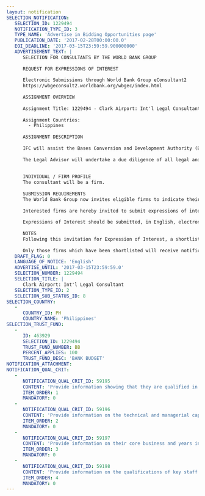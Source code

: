 ```yaml
---
layout: notification
SELECTION_NOTIFICATION: 
   SELECTION_ID: 1229494
   NOTIFICATION_TYPE_ID: 3
   TYPE_NAME: 'Advertise in Bidding Opportunities page'
   PUBLICATION_DATE: '2017-02-28T00:00:00.0'
   EOI_DEADLINE: '2017-03-15T23:59:59.900000000'
   ADVERTISEMENT_TEXT: |
      SELECTION FOR CONSULTANTS BY THE WORLD BANK GROUP
      
      REQUEST FOR EXPRESSIONS OF INTEREST
      
      Electronic Submissions through World Bank Group eConsultant2
      https://wbgeconsult2.worldbank.org/wbgec/index.html
      
      ASSIGNMENT OVERVIEW
      
      Assignment Title: 1229494 - Clark Airport: Int'l Legal Consultant
      
      Assignment Countries:
        - Philippines
      
      ASSIGNMENT DESCRIPTION
      
      IFC will assist the Bases Conversion and Development Authority (BCDA) of the Government of the Philippines (GoP) in structuring and tendering the expansion and modernization of Clark International Airport (Clark) under a PPP arrangement. 
      
      The Legal Advisor will undertake a due diligence of all legal and contractual issues associated with the Project, advise from a legal perspective on the risk allocation and other Transaction structuring issues related to the selection of a suitable PSP arrangement, and prepare all legal documents associated with the Transaction.
      
      
      INDIVIDUAL / FIRM PROFILE
      The consultant will be a firm. 
      
      SUBMISSION REQUIREMENTS
      The World Bank Group now invites eligible firms to indicate their interest in providing the services.  Interested firms must provide information indicating that they are qualified to perform the services (brochures, description of similar assignments, experience in similar conditions, availability of appropriate skills among staff, etc. for firms; CV and cover letter for individuals).  Please note that the total size of all attachments should be less than 5MB.  Consultants may associate to enhance their qualifications.
      
      Interested firms are hereby invited to submit expressions of interest.
      
      Expressions of Interest should be submitted, in English, electronically through World Bank Group eConsultant2 (https://wbgeconsult2.worldbank.org/wbgec/index.html)
      
      NOTES
      Following this invitation for Expression of Interest, a shortlist of qualified firms will be formally invited to submit proposals. Shortlisting and selection will be subject to the availability of funding.
      
      Only those firms which have been shortlisted will receive notification. No debrief will be provided to firms which have not been shortlisted.
   DRAFT_FLAG: 0
   LANGUAGE_OF_NOTICE: 'English'
   ADVERTISE_UNTIL: '2017-03-15T23:59:59.0'
   SELECTION_NUMBER: 1229494
   SELECTION_TITLE: |
      Clark Airport: Int'l Legal Consultant
   SELECTION_TYPE_ID: 2
   SELECTION_SUB_STATUS_ID: 8
SELECTION_COUNTRY: 
   - 
      COUNTRY_ID: PH
      COUNTRY_NAME: 'Philippines'
SELECTION_TRUST_FUND: 
   - 
      ID: 463929
      SELECTION_ID: 1229494
      TRUST_FUND_NUMBER: BB
      PERCENT_APPLIES: 100
      TRUST_FUND_DESC: 'BANK BUDGET'
NOTIFICATION_ATTACHMENT: 
NOTIFICATION_QUAL_CRIT: 
   - 
      NOTIFICATION_QUAL_CRIT_ID: 59195
      CONTENT: 'Provide information showing that they are qualified in the field of the assignment.'
      ITEM_ORDER: 1
      MANDATORY: 0
   - 
      NOTIFICATION_QUAL_CRIT_ID: 59196
      CONTENT: 'Provide information on the technical and managerial capabilities of the firm.'
      ITEM_ORDER: 2
      MANDATORY: 0
   - 
      NOTIFICATION_QUAL_CRIT_ID: 59197
      CONTENT: 'Provide information on their core business and years in business.'
      ITEM_ORDER: 3
      MANDATORY: 0
   - 
      NOTIFICATION_QUAL_CRIT_ID: 59198
      CONTENT: 'Provide information on the qualifications of key staff.'
      ITEM_ORDER: 4
      MANDATORY: 0
---
```

